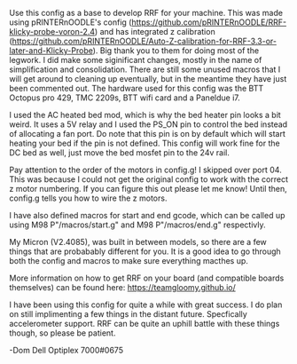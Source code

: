 Use this config as a base to develop RRF for your machine. This was made using pRINTERnOODLE's config (https://github.com/pRINTERnOODLE/RRF-klicky-probe-voron-2.4) and has integrated z calibration (https://github.com/pRINTERnOODLE/Auto-Z-calibration-for-RRF-3.3-or-later-and-Klicky-Probe). Big thank you to them for doing most of the legwork. I did make some siginificant changes, mostly in the name of simplification and consolidation. There are still some unused macros that I will get around to cleaning up eventually, but in the meantime they have just been commented out. The hardware used for this config was the BTT Octopus pro 429, TMC 2209s, BTT wifi card and a Paneldue i7.

I used the AC heated bed mod, which is why the bed heater pin looks a bit weird. It uses a 5V relay and I used the PS_ON pin to control the bed instead of allocating a fan port. Do note that this pin is on by default which will start heating your bed if the pin is not defined. This config will work fine for the DC bed as well, just move the bed mosfet pin to the 24v rail.

Pay attention to the order of the motors in config.g! I skipped over port 04. This was because I could not get the original config to work with the correct z motor numbering. If you can figure this out please let me know! Until then, config.g tells you how to wire the z motors.

I have also defined macros for start and end gcode, which can be called up using M98 P"/macros/start.g" and M98 P"/macros/end.g" respectivly. 

My Micron (V2.4085), was built in between models, so there are a few things that are probabably different for you. It is a good idea to go through both the config and macros to make sure everything macthes up.

More information on how to get RRF on your board (and compatible boards themselves) can be found here: https://teamgloomy.github.io/

I have been using this config for quite a while with great success. I do plan on still implimenting a few things in the distant future. Specfically accelerometer support. RRF can be quite an uphill battle with these things though, so please be patient. 

-Dom Dell Optiplex 7000#0675
